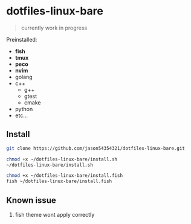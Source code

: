 # dotfiles-linux-bare
> currently work in progress

Preinstalled:
* **fish**
* **tmux**
* **peco**
* **nvim**
* golang
* c++
  * g++
  * gtest
  * cmake
* python
* etc...

## Install
```bash
git clone https://github.com/jason54354321/dotfiles-linux-bare.git

chmod +x ~/dotfiles-linux-bare/install.sh 
~/dotfiles-linux-bare/install.sh 

chmod +x ~/dotfiles-linux-bare/install.fish
fish ~/dotfiles-linux-bare/install.fish
```

## Known issue
1. fish theme wont apply correctly
